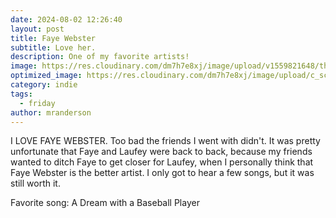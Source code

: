 ```yaml
---
date: 2024-08-02 12:26:40
layout: post
title: Faye Webster
subtitle: Love her.
description: One of my favorite artists!
image: https://res.cloudinary.com/dm7h7e8xj/image/upload/v1559821648/theme8_knvabs.jpg
optimized_image: https://res.cloudinary.com/dm7h7e8xj/image/upload/c_scale,w_380/v1559821648/theme8_knvabs.jpg
category: indie
tags:
  - friday
author: mranderson
---
```


I LOVE FAYE WEBSTER. Too bad the friends I went with didn't. It was pretty unfortunate that Faye and Laufey were back to back, because my friends wanted to ditch Faye to get closer for Laufey, when I personally think that Faye Webster is the better artist. I only got to hear a few songs, but it was still worth it.

Favorite song: A Dream with a Baseball Player